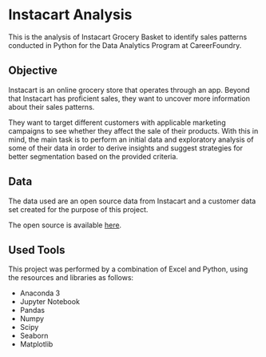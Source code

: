  # Instacart Analysis
This is the analysis of Instacart Grocery Basket to identify sales patterns conducted in Python for the Data Analytics Program at CareerFoundry.

## Objective

Instacart is an online grocery store that operates through an app. Beyond that Instacart has proficient sales, they want to uncover more information about their sales patterns.

They want to target different customers with applicable marketing campaigns to see whether they affect the sale of their products. With this in mind, the main task is to perform an initial data and exploratory analysis of some of their data in order to derive insights and suggest strategies for better segmentation based on the provided criteria.

## Data

The data used are an open source data from Instacart and a customer data set created for the purpose of this project.

The open source is available [here](https://www.instacart.com/datasets/grocery-shopping-2017).

## Used Tools

This project was performed by a combination of Excel and Python, using the resources and libraries as follows:
- Anaconda 3
- Jupyter Notebook
- Pandas
- Numpy
- Scipy
- Seaborn
- Matplotlib
